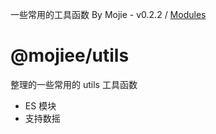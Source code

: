 一些常用的工具函数 By Mojie - v0.2.2 / [Modules](modules.md)

# @mojiee/utils

整理的一些常用的 utils 工具函数

- ES 模块
- 支持数摇
